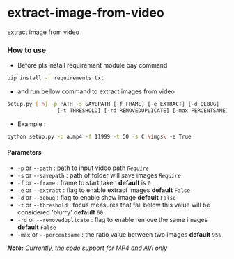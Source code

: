 # extract-image-from-video
extract image from video

### How to use

* Before pls install requirement module bay command
```bash
pip install -r requirements.txt
```
* and run bellow command to extract images from video
```bash
setup.py [-h] -p PATH -s SAVEPATH [-f FRAME] [-e EXTRACT] [-d DEBUG]
                [-t THRESHOLD] [-rd REMOVEDUPLICATE] [-max PERCENTSAME]
```
* Example :
```bash
python setup.py -p a.mp4 -f 11999 -t 50 -s C:\imgs\ -e True
```

#### Parameters

* `-p` or `--path` : path to input video path *`Require`*
* `-s` or `--savepath` : path of folder will save images *`Require`*
* `-f` or `--frame` : frame to start taken **default** is `0`
* `-e` or `--extract` : flag to enable extract images **default** `False` 
* `-d` or `--debug` : flag to enable show image **default** `False`
* `-t` or `--threshold` : focus measures that fall below this value will be considered 'blurry' **default** `60`
* `-rd` or `--removeduplicate` : flag to enable remove the same images **default** `False`
* `-max` or `--percentsame` : the ratio value between two images **default** `95%`

_**Note:**_ _Currently, the code support for MP4 and AVI only_
